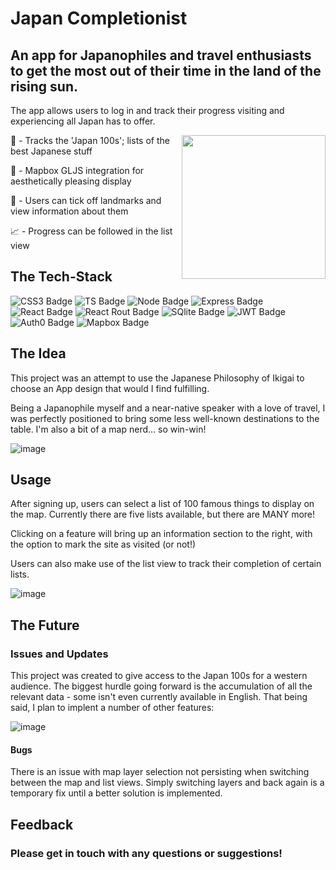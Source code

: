 # Japan Completionist
## An app for Japanophiles and travel enthusiasts to get the most out of their time in the land of the rising sun.

The app allows users to log in and track their progress visiting and experiencing all Japan has to offer.

<img align='right' src="https://repository-images.githubusercontent.com/717917925/c3dd193c-1d2b-4831-b8d2-79dc0eb861a2" width="230">

🗾 - Tracks the 'Japan 100s'; lists of the best Japanese stuff

🏯 - Mapbox GLJS integration for aesthetically pleasing display

🍙 - Users can tick off landmarks and view information about them

📈 - Progress can be followed in the list view

## The Tech-Stack

![CSS3 Badge](https://img.shields.io/badge/CSS3-1572B6?logo=css3&logoColor=fff&style=for-the-badge) ![TS Badge](https://img.shields.io/badge/TypeScript-007ACC?style=for-the-badge&logo=typescript&logoColor=white) ![Node Badge](https://img.shields.io/badge/Node.js-43853D?style=for-the-badge&logo=node.js&logoColor=white) ![Express Badge](https://img.shields.io/badge/Express.js-404D59?style=for-the-badge) ![React Badge](https://img.shields.io/badge/React-20232A?style=for-the-badge&logo=react&logoColor=61DAFB) ![React Rout Badge](https://img.shields.io/badge/React_Router-CA4245?style=for-the-badge&logo=react-router&logoColor=white) ![SQlite Badge](https://img.shields.io/badge/SQLite-07405E?style=for-the-badge&logo=sqlite&logoColor=white) ![JWT Badge](https://img.shields.io/badge/json%20web%20tokens-323330?style=for-the-badge&logo=json-web-tokens&logoColor=pink) ![Auth0 Badge](https://img.shields.io/badge/Auth0-EB5424?logo=auth0&logoColor=fff&style=for-the-badge) ![Mapbox Badge](https://img.shields.io/badge/Mapbox-000?logo=mapbox&logoColor=fff&style=for-the-badge)

## The Idea

This project was an attempt to use the Japanese Philosophy of Ikigai to choose an App design that would I find fulfilling.

Being a Japanophile myself and a near-native speaker with a love of travel, I was perfectly positioned to bring some less well-known destinations to the table. I'm also a bit of a map nerd... so win-win!

![image](https://github.com/peter-hind/japan-completionist/assets/108807475/c7dfbb27-2e4f-432d-b2f1-b5a6fc72c787)

## Usage

After signing up, users can select a list of 100 famous things to display on the map. Currently there are five lists available, but there are MANY more!

Clicking on a feature will bring up an information section to the right, with the option to mark the site as visited (or not!)

Users can also make use of the list view to track their completion of certain lists.

![image](https://github.com/peter-hind/japan-completionist/assets/108807475/212018b4-175d-4a85-89c2-f0e5eb176f11)



## The Future
### Issues and Updates

This project was created to give access to the Japan 100s for a western audience. The biggest hurdle going forward is the accumulation of all the relevant data - some isn't even currently available in English. 
That being said, I plan to implent a number of other features:

![image](https://github.com/peter-hind/japan-completionist/assets/108807475/0254aeae-ab89-4628-84e4-3e00b572c986)


#### Bugs

There is an issue with map layer selection not persisting when switching between the map and list views. Simply switching layers and back again is a temporary fix until a better solution is implemented.

## Feedback
### Please get in touch with any questions or suggestions!
